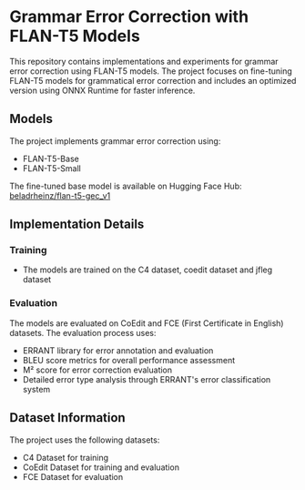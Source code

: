 # Grammar Error Correction with FLAN-T5 Models

This repository contains implementations and experiments for grammar error correction using FLAN-T5 models. The project focuses on fine-tuning FLAN-T5 models for grammatical error correction and includes an optimized version using ONNX Runtime for faster inference.

## Models

The project implements grammar error correction using:
- FLAN-T5-Base
- FLAN-T5-Small

The fine-tuned base model is available on Hugging Face Hub:
[beladrheinz/flan-t5-gec_v1](https://huggingface.co/beladrheinz/flan-t5-gec_v1)

## Implementation Details

### Training
- The models are trained on the C4 dataset, coedit dataset and jfleg dataset

### Evaluation
The models are evaluated on CoEdit and FCE (First Certificate in English) datasets. The evaluation process uses:
- ERRANT library for error annotation and evaluation
- BLEU score metrics for overall performance assessment
- M² score for error correction evaluation
- Detailed error type analysis through ERRANT's error classification system

## Dataset Information

The project uses the following datasets:
- C4 Dataset for training
- CoEdit Dataset for training and evaluation
- FCE Dataset for evaluation